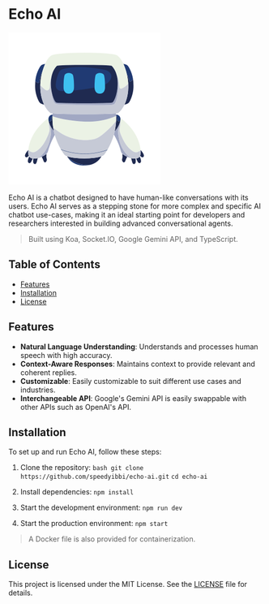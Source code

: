 # Echo AI

<img src='src/public/favicon.svg' />

Echo AI is a chatbot designed to have human-like conversations with its users. Echo AI serves as a stepping stone for more complex and specific AI chatbot use-cases, making it an ideal starting point for developers and researchers interested in building advanced conversational agents.

> Built using Koa, <span raw="true">Socket.IO</span>, Google Gemini API, and TypeScript.

## Table of Contents

- [Features](#features)
- [Installation](#installation)
- [License](#license)

## Features

- **Natural Language Understanding**: Understands and processes human speech with high accuracy.
- **Context-Aware Responses**: Maintains context to provide relevant and coherent replies.
- **Customizable**: Easily customizable to suit different use cases and industries.
- **Interchangeable API**: Google's Gemini API is easily swappable with other APIs such as OpenAI's API.

## Installation

To set up and run Echo AI, follow these steps:

1. Clone the repository:
   `bash git clone https://github.com/speedyibbi/echo-ai.git`
   `cd echo-ai`

2. Install dependencies: `npm install`

3. Start the development environment: `npm run dev`

4. Start the production environment: `npm start`

> A Docker file is also provided for containerization.

## License

This project is licensed under the MIT License. See the [LICENSE](LICENSE) file for details.
